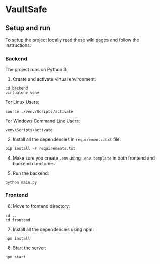 # VaultSafe

## Setup and run

To setup the project locally read these wiki pages and follow the instructions:

### Backend
The project runs on Python 3.

1. Create and activate virtual environment:
```
cd backend
virtualenv venv
```
For Linux Users:
```
source ./venv/Scripts/activate
```
For Windows Command Line Users:
```
venv\Scripts\activate
```

2. Install all the dependencies in `requirements.txt` file:
```
pip install -r requirements.txt
```

4. Make sure you create `.env` using `.env.template` in both frontend and backend directories.

5. Run the backend:
```
python main.py
```

### Frontend
6. Move to frontend directory:
```
cd ..
cd frontend
```

7. Install all the dependencies using npm:
```
npm install
```
8. Start the server:
```
npm start
```
